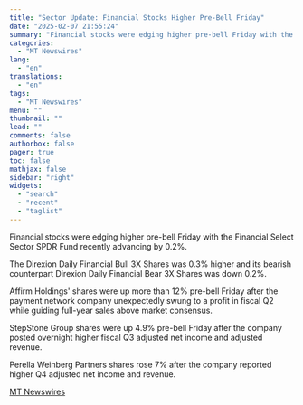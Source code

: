 ```yaml
---
title: "Sector Update: Financial Stocks Higher Pre-Bell Friday"
date: "2025-02-07 21:55:24"
summary: "Financial stocks were edging higher pre-bell Friday with the Financial Select Sector SPDR Fund recently advancing by 0.2%. The Direxion Daily Financial Bull 3X Shares was 0.3% higher and its bearish counterpart Direxion Daily Financial Bear 3X Shares was down 0.2%. Affirm Holdings' shares were up more than 12% pre-bell..."
categories:
  - "MT Newswires"
lang:
  - "en"
translations:
  - "en"
tags:
  - "MT Newswires"
menu: ""
thumbnail: ""
lead: ""
comments: false
authorbox: false
pager: true
toc: false
mathjax: false
sidebar: "right"
widgets:
  - "search"
  - "recent"
  - "taglist"
---
```


Financial stocks were edging higher pre-bell Friday with the Financial Select Sector SPDR Fund recently advancing by 0.2%.

The Direxion Daily Financial Bull 3X Shares was 0.3% higher and its bearish counterpart Direxion Daily Financial Bear 3X Shares was down 0.2%.

Affirm Holdings' shares were up more than 12% pre-bell Friday after the payment network company unexpectedly swung to a profit in fiscal Q2 while guiding full-year sales above market consensus.

StepStone Group shares were up 4.9% pre-bell Friday after the company posted overnight higher fiscal Q3 adjusted net income and adjusted revenue.

Perella Weinberg Partners shares rose 7% after the company reported higher Q4 adjusted net income and revenue.

[MT Newswires](https://www.tradingview.com/news/mtnewswires.com:20250207:A3312530:0-sector-update-financial-stocks-higher-pre-bell-friday/)
